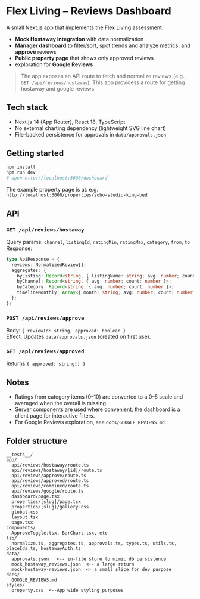 # Flex Living – Reviews Dashboard

A small Next.js app that implements the Flex Living assessment:

- **Mock Hostaway integration** with data normalization
- **Manager dashboard** to filter/sort, spot trends and analyze metrics, and **approve** reviews
- **Public property page** that shows only approved reviews
- exploration for **Google Reviews**

> The app exposes an API route to fetch and normalize reviews (e.g., `GET /api/reviews/hostaway`). This app providess a route for getting hostaway and google reviews


## Tech stack
- Next.js 14 (App Router), React 18, TypeScript
- No external charting dependency (lightweight SVG line chart)
- File-backed persistence for approvals in `data/approvals.json`

## Getting started
```bash
npm install
npm run dev
# open http://localhost:3000/dashboard
```
The example property page is at:  e.g. `http://localhost:3000/properties/soho-studio-king-bed`

## API
### `GET /api/reviews/hostaway`
Query params: `channel`, `listingId`, `ratingMin`, `ratingMax`, `category`, `from`, `to`  
Response: 
```ts
type ApiResponse = {
  reviews: NormalizedReview[];
  aggregates: {
    byListing: Record<string, { listingName: string; avg: number; count: number; channels: Record<string, number> }>;
    byChannel: Record<string, { avg: number; count: number }>;
    byCategory: Record<string, { avg: number; count: number }>;
    timelineMonthly: Array<{ month: string; avg: number; count: number }>;
  };
};
```

### `POST /api/reviews/approve`
Body: `{ reviewId: string, approved: boolean }`  
Effect: Updates `data/approvals.json` (created on first use).

### `GET /api/reviews/approved`
Returns `{ approved: string[] }`

## Notes
- Ratings from category items (0–10) are converted to a 0–5 scale and averaged when the overall is missing.
- Server components are used where convenient; the dashboard is a client page for interactive filters.
- For Google Reviews exploration, see `docs/GOOGLE_REVIEWS.md`.

## Folder structure
```
__tests__/
app/
  api/reviews/hostaway/route.ts
  api/reviews/hostaway/[id]/route.ts
  api/reviews/approve/route.ts
  api/reviews/approved/route.ts
  api/reviews/combined/route.ts
  api/reviews/google/route.ts
  dashboard/page.tsx
  properties/[slug]/page.tsx
  properties/[slug]/gallery.css
  global.css
  layout.tsx
  page.tsx
components/
  ApproveToggle.tsx, BarChart.tsx, etc
lib/
  normalize.ts, aggregates.ts, approvals.ts, types.ts, utils.ts, placeIds.ts, hostawayAuth.ts
data/
  approvals.json   <-- in-file store to mimic db persistence
  mock_hostaway_reviews.json  <-- a large return 
  mock-hostaway-reviews.json  <- a small slice for dev purpose
docs/
  GOOGLE_REVIEWS.md
styles/
  property.css  <--App wide styling purposes
```

